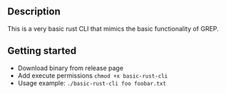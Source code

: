 ## Description

This is a very basic rust CLI that mimics the basic functionality of GREP.

## Getting started

- Download binary from release page
- Add execute permissions `chmod +x basic-rust-cli`
- Usage example: `./basic-rust-cli foo foobar.txt`
